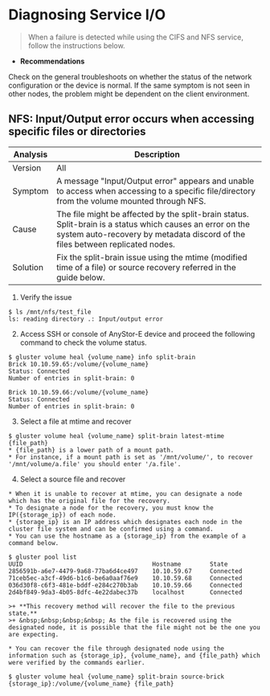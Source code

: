 # Diagnosing Service I/O

> When a failure is detected while using the CIFS and NFS service, follow the instructions below.

+ **Recommendations**
 
 Check on the general troubleshoots on whether the status of the network configuration or the device is normal.
 If the same symptom is not seen in other nodes, the problem might be dependent on the client environment.

## NFS: Input/Output error occurs when accessing specific files or directories

| Analysis     | Description   |
| ------        | -----  |
| Version     | All  |
| Symptom     | A message "Input/Output error" appears and unable to access when accessing to a specific file/directory from the volume mounted through NFS. |
| Cause     | The file might be affected by the split-brain status.<br> Split-brain is a status which causes an error on the system auto-recovery by metadata discord of the files between replicated nodes. |
| Solution     | Fix the split-brain issue using the mtime (modified time of a file) or source recovery referred in the guide below. |

1. Verify the issue
```
$ ls /mnt/nfs/test_file
ls: reading directory .: Input/output error
```
2. Access SSH or console of AnyStor-E device and proceed the following command to check the volume status. 

```
$ gluster volume heal {volume_name} info split-brain
Brick 10.10.59.65:/volume/{volume_name}
Status: Connected
Number of entries in split-brain: 0

Brick 10.10.59.66:/volume/{volume_name}
Status: Connected
Number of entries in split-brain: 0
```

3. Select a file at mtime and recover

```
$ gluster volume heal {volume_name} split-brain latest-mtime {file_path}
* {file_path} is a lower path of a mount path.
* For instance, if a mount path is set as '/mnt/volume/', to recover '/mnt/volume/a.file' you should enter '/a.file'.
```

4. Select a source file and recover

```
* When it is unable to recover at mtime, you can designate a node which has the original file for the recovery.
* To designate a node for the recovery, you must know the IP({storage_ip}) of each node.
* {storage_ip} is an IP address which designates each node in the cluster file system and can be confirmed using a command.
* You can use the hostname as a {storage_ip} from the example of a command below.

$ gluster pool list
UUID                                    Hostname        State
2856591b-a6e7-4479-9a68-77ba6d4ce497    10.10.59.67     Connected
71ceb5ec-a3cf-49d6-b1c6-be6a0aaf76e9    10.10.59.68     Connected
036d30f8-c6f3-481e-bddf-e284c270b3ab    10.10.59.66     Connected
2d4bf849-9da3-4b05-8dfc-4e22dabec37b    localhost       Connected

>+ **This recovery method will recover the file to the previous state.**
>+ &nbsp;&nbsp;&nbsp;&nbsp; As the file is recovered using the designated node, it is possible that the file might not be the one you are expecting.

* You can recover the file through designated node using the information such as {storage_ip}, {volume_name}, and {file_path} which were verified by the commands earlier.

$ gluster volume heal {volume_name} split-brain source-brick {storage_ip}:/volume/{volume_name} {file_path}
```

